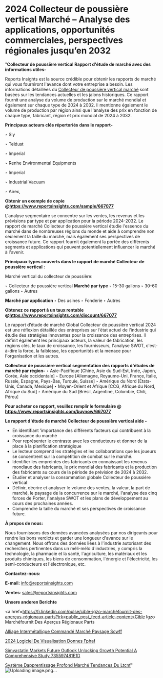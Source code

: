 # 2024 Collecteur de poussière vertical Marché – Analyse des applications, opportunités commerciales, perspectives régionales jusqu’en 2032

"<strong>Collecteur de poussière vertical Rapport d'étude de marché avec des informations utiles-</strong>

Reports Insights est la source crédible pour obtenir les rapports de marché qui vous fourniront l'avance dont votre entreprise a besoin. Les informations détaillées du <a href=https://www.reportsinsights.com/sample/667077>Collecteur de poussière vertical marché</a> sont basées sur les tendances actuelles et les jalons historiques. Ce rapport fournit une analyse du volume de production sur le marché mondial et également sur chaque type de 2024 à 2032. Il mentionne également le volume de production par région ainsi que l'analyse des prix en fonction de chaque type, fabricant, région et prix mondial de 2024 à 2032.

<b>Principaux acteurs clés répertoriés dans le rapport-</b>

‣ Sly

‣ Teldust

‣ Imperial

‣ Renhe Environmental Equipments

‣ Imperial

‣ Industrial Vacuum

‣ Airex,

<strong><b>Obtenir un exemple de copie @</b></strong><a href=https://www.reportsinsights.com/sample/667077><strong><b>https://www.reportsinsights.com/sample/667077</b></strong></a>

L'analyse segmentaire se concentre sur les ventes, les revenus et les prévisions par type et par application pour la période 2024-2032. Le rapport de marché Collecteur de poussière vertical étudie l'essence du marché dans de nombreuses régions du monde et aide à comprendre non seulement la taille du marché, mais également ses perspectives de croissance future. Ce rapport fournit également la portée des différents segments et applications qui peuvent potentiellement influencer le marché à l'avenir.

<strong>Principaux types couverts dans le rapport de marché Collecteur de poussière vertical :</strong>

Marché vertical du collecteur de poussière:

‣  Collecteur de poussière vertical <strong> Marché <strong> par type </strong> </strong>
‣ 15-30 gallons
‣ 30-60 gallons
‣ Autres

<strong>Marché par application </strong>
‣ Des usines
‣ Fonderie
‣ Autres

<strong><b>Obtenez ce rapport à un taux rentable @</b></strong><a href=https://www.reportsinsights.com/discount/667077><strong><b>https://www.reportsinsights.com/discount/667077</b></strong></a>

Le rapport d’étude de marché Global Collecteur de poussière vertical 2024 est une réflexion détaillée des entreprises sur l’état actuel de l’industrie qui étudie des stratégies innovantes pour la croissance des entreprises. Il définit également les principaux acteurs, la valeur de fabrication, les régions clés, le taux de croissance, les fournisseurs, l'analyse SWOT, c'est-à-dire la force, la faiblesse, les opportunités et la menace pour l'organisation et les autres.

<strong>Collecteur de poussière vertical segmentation des rapports d'études de marché par région-</strong>
‣ Asie-Pacifique [Chine, Asie du Sud-Est, Inde, Japon, Corée, Asie occidentale]
‣ Europe [Allemagne, Royaume-Uni, France, Italie, Russie, Espagne, Pays-Bas, Turquie, Suisse]
‣ Amérique du Nord [États-Unis, Canada, Mexique]
‣ Moyen-Orient et Afrique [CCG, Afrique du Nord, Afrique du Sud]
‣ Amérique du Sud [Brésil, Argentine, Colombie, Chili, Pérou]

<strong>Pour acheter ce rapport, veuillez remplir le formulaire @   <a href=https://www.reportsinsights.com/buynow/667077>https://www.reportsinsights.com/buynow/667077</a></strong>

<strong>Le rapport d'étude de marché Collecteur de poussière vertical aide -</strong>
<ul>
  <li>En identifiant 'importance des différents facteurs qui contribuent à la croissance du marché</li>
  <li>Pour représenter le contraste avec les conducteurs et donner de la place à la planification stratégique</li>
  <li>Le lecteur comprend les stratégies et les collaborations que les joueurs se concentrent sur la compétition de combat sur le marché.</li>
  <li>Identifier les empreintes des fabricants en connaissant les revenus mondiaux des fabricants, le prix mondial des fabricants et la production des fabricants au cours de la période de prévision de 2024 à 2032.</li>
  <li>Étudier et analyser la consommation globale Collecteur de poussière vertical</li>
  <li>Définir, décrire et analyser le volume des ventes, la valeur, la part de marché, le paysage de la concurrence sur le marché, l'analyse des cinq forces de Porter, l'analyse SWOT et les plans de développement au cours des prochaines années.</li>
  <li>Comprendre la taille du marché et ses perspectives de croissance future.</li>
</ul>
<strong>À propos de nous:</strong>

Nous fournissons des données avancées analysées par nos dirigeants pour rendre les bons verdicts et garder une longueur d'avance sur le changement. Nous offrons des données liées à l'industrie autorisant des recherches pertinentes dans un méli-mélo d'industries, y compris la technologie, la pharmacie et la santé, l'agriculture, les matériaux et les produits chimiques, les biens de consommation, l'énergie et l'électricité, les semi-conducteurs et l'électronique, etc.

<strong>Contactez-nous:</strong>

<strong>E-mail:</strong> <a href=mailto:info@reportsinsights.com>info@reportsinsights.com</a>

<strong>Ventes</strong>: <a href=mailto:sales@reportsinsights.com>sales@reportsinsights.com</a>

<strong>Unsere anderen Berichte</strong>

<a href=https://fr.linkedin.com/pulse/cible-igzo-marchéfournit-des-aperçus-régionaux-parts?trk=public_post_feed-article-content>Cible Igzo Marchéfournit Des Aperçus Régionaux Parts</a>

<a href=https://fr.linkedin.com/pulse/alliage-intermétallique-commandé-marché-paysage-scwff/>Alliage Intermétallique Commandé Marché Paysage Scwff</a>

<a href=https://www.linkedin.com/pulse/2024-logiciel-de-visualisation-donn%C3%A9es-fphaf/>2024 Logiciel De Visualisation Donnes Fphaf</a>

<a href=https://medium.com/@amanmandal1286/simvastatin-markets-future-outlook-unlocking-growth-potential-a-comprehensive-study-735597481e1d>Simvastatin Markets Future Outlook Unlocking Growth Potential A Comprehensive Study 735597481E1D</a>

<a href=https://fr.linkedin.com/pulse/système-dapprentissage-profond-marché-tendances-du-ltcnf/>Système Dapprentissage Profond Marché Tendances Du Ltcnf</a>"
![Uploading image.png…]()
